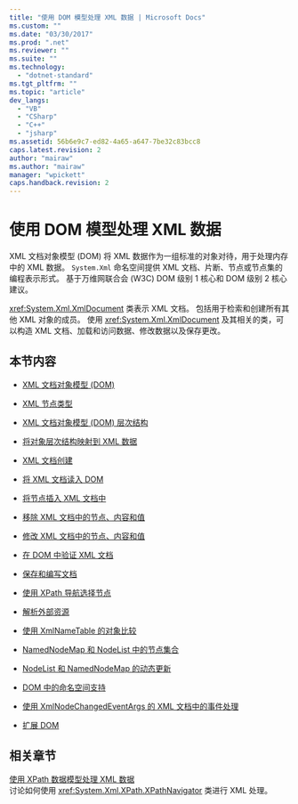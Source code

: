 ```yaml
---
title: "使用 DOM 模型处理 XML 数据 | Microsoft Docs"
ms.custom: ""
ms.date: "03/30/2017"
ms.prod: ".net"
ms.reviewer: ""
ms.suite: ""
ms.technology: 
  - "dotnet-standard"
ms.tgt_pltfrm: ""
ms.topic: "article"
dev_langs: 
  - "VB"
  - "CSharp"
  - "C++"
  - "jsharp"
ms.assetid: 56b6e9c7-ed82-4a65-a647-7be32c83bcc8
caps.latest.revision: 2
author: "mairaw"
ms.author: "mairaw"
manager: "wpickett"
caps.handback.revision: 2
---
```

# 使用 DOM 模型处理 XML 数据
XML 文档对象模型 \(DOM\) 将 XML 数据作为一组标准的对象对待，用于处理内存中的 XML 数据。  `System.Xml` 命名空间提供 XML 文档、片断、节点或节点集的编程表示形式。  基于万维网联合会 \(W3C\) DOM 级别 1 核心和 DOM 级别 2 核心建议。  
  
 <xref:System.Xml.XmlDocument> 类表示 XML 文档。  包括用于检索和创建所有其他 XML 对象的成员。  使用 <xref:System.Xml.XmlDocument> 及其相关的类，可以构造 XML 文档、加载和访问数据、修改数据以及保存更改。  
  
## 本节内容  
  
-   [XML 文档对象模型 \(DOM\)](../../../../docs/standard/data/xml/xml-document-object-model-dom.md)  
  
-   [XML 节点类型](../../../../docs/standard/data/xml/types-of-xml-nodes.md)  
  
-   [XML 文档对象模型 \(DOM\) 层次结构](../../../../docs/standard/data/xml/xml-document-object-model-dom-hierarchy.md)  
  
-   [将对象层次结构映射到 XML 数据](../../../../docs/standard/data/xml/mapping-the-object-hierarchy-to-xml-data.md)  
  
-   [XML 文档创建](../../../../docs/standard/data/xml/xml-document-creation.md)  
  
-   [将 XML 文档读入 DOM](../../../../docs/standard/data/xml/reading-an-xml-document-into-the-dom.md)  
  
-   [将节点插入 XML 文档中](../../../../docs/standard/data/xml/inserting-nodes-into-an-xml-document.md)  
  
-   [移除 XML 文档中的节点、内容和值](../../../../docs/standard/data/xml/removing-nodes-content-and-values-from-an-xml-document.md)  
  
-   [修改 XML 文档中的节点、内容和值](../../../../docs/standard/data/xml/modifying-nodes-content-and-values-in-an-xml-document.md)  
  
-   [在 DOM 中验证 XML 文档](../../../../docs/standard/data/xml/validating-an-xml-document-in-the-dom.md)  
  
-   [保存和编写文档](../../../../docs/standard/data/xml/saving-and-writing-a-document.md)  
  
-   [使用 XPath 导航选择节点](../../../../docs/standard/data/xml/select-nodes-using-xpath-navigation.md)  
  
-   [解析外部资源](../../../../docs/standard/data/xml/resolving-external-resources.md)  
  
-   [使用 XmlNameTable 的对象比较](../../../../docs/standard/data/xml/object-comparison-using-xmlnametable.md)  
  
-   [NamedNodeMap 和 NodeList 中的节点集合](../../../../docs/standard/data/xml/node-collections-in-namednodemaps-and-nodelists.md)  
  
-   [NodeList 和 NamedNodeMap 的动态更新](../../../../docs/standard/data/xml/dynamic-updates-to-nodelists-and-namednodemaps.md)  
  
-   [DOM 中的命名空间支持](../../../../docs/standard/data/xml/namespace-support-in-the-dom.md)  
  
-   [使用 XmlNodeChangedEventArgs 的 XML 文档中的事件处理](../../../../docs/standard/data/xml/event-handling-in-an-xml-document-using-the-xmlnodechangedeventargs.md)  
  
-   [扩展 DOM](../../../../docs/standard/data/xml/extending-the-dom.md)  
  
## 相关章节  
 [使用 XPath 数据模型处理 XML 数据](../../../../docs/standard/data/xml/process-xml-data-using-the-xpath-data-model.md)  
 讨论如何使用 <xref:System.Xml.XPath.XPathNavigator> 类进行 XML 处理。